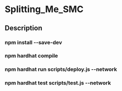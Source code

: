 # Splitting_Me_SMC
## Description
### npm install --save-dev
### npm hardhat compile
### npm hardhat run scripts/deploy.js --network <network name>
### npm hardhat test scripts/test.js --network <network name>